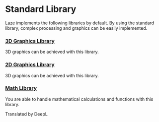 # Standard Library

Laze implements the following libraries by default. By using the standard library, complex processing and graphics can be easily implemented.

### [3D Graphics Library](/lib/3d/index)

3D graphics can be achieved with this library.

### [2D Graphics Library](/lib/2d/index)

3D graphics can be achieved with this library.

### [Math Library](/lib/math/index)

You are able to handle mathematical calculations and functions with this library.

Translated by DeepL